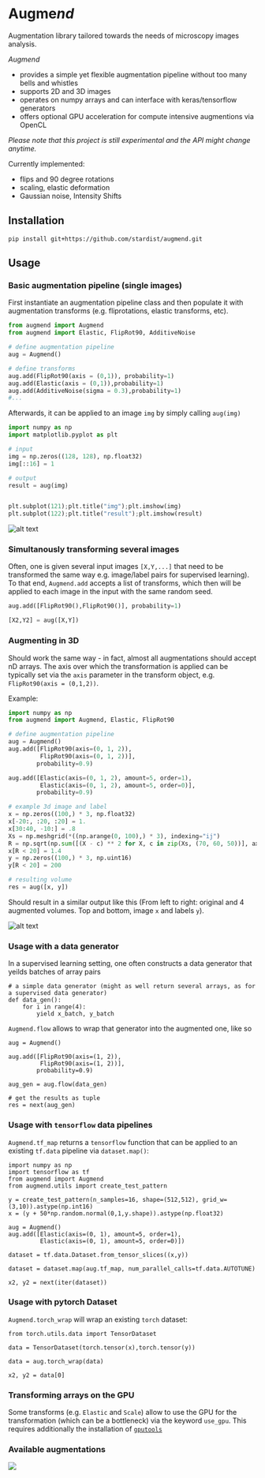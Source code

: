 # Augme*nd*

Augmentation library tailored towards the needs of microscopy images analysis. 

*Augmend*  

* provides a simple yet flexible augmentation pipeline without too many bells and whistles 
* supports 2D and 3D images
* operates on numpy arrays and can interface with keras/tensorflow generators  
* offers optional GPU acceleration for compute intensive augmentions via OpenCL     


*Please note that this project is still experimental and the API might change anytime.*


<!--- ![](imgs/augmerino.png) --->

Currently implemented:

* flips and 90 degree rotations
* scaling, elastic deformation 
* Gaussian noise, Intensity Shifts 

## Installation

`pip install git+https://github.com/stardist/augmend.git`

## Usage

### Basic augmentation pipeline (single images)

First instantiate an augmentation pipeline class and then populate it with augmentation transforms (e.g. fliprotations, elastic transforms, etc). 

```python
from augmend import Augmend           
from augmend import Elastic, FlipRot90, AdditiveNoise

# define augmentation pipeline
aug = Augmend()

# define transforms
aug.add(FlipRot90(axis = (0,1)), probability=1)
aug.add(Elastic(axis = (0,1)),probability=1)
aug.add(AdditiveNoise(sigma = 0.3),probability=1)
#...

```

Afterwards, it can be applied to an image `img` by simply calling `aug(img)`

```python 
import numpy as np 
import matplotlib.pyplot as plt 

# input
img = np.zeros((128, 128), np.float32)
img[::16] = 1 

# output
result = aug(img)


plt.subplot(121);plt.title("img");plt.imshow(img)
plt.subplot(122);plt.title("result");plt.imshow(result)

```
![alt text](imgs/example2d.png)

### Simultanously transforming several images

Often, one is given several input images `[X,Y,...]` that need to be transformed the same way e.g. image/label pairs for supervised learning). 
To that end, `Augmend.add` accepts a list of transforms, which then will be applied to each image in the input with the same random seed.

```python 
aug.add([FlipRot90(),FlipRot90()], probability=1)

[X2,Y2] = aug([X,Y])

```

### Augmenting in 3D

Should work the same way - in fact, almost all augmentations should accept nD arrays. The axis over which the transformation is applied can be typically set via the `axis` parameter in the transform object, e.g. `FlipRot90(axis = (0,1,2))`.

Example:


```python
import numpy as np
from augmend import Augmend, Elastic, FlipRot90

# define augmentation pipeline
aug = Augmend()
aug.add([FlipRot90(axis=(0, 1, 2)),
         FlipRot90(axis=(0, 1, 2))],
        probability=0.9)

aug.add([Elastic(axis=(0, 1, 2), amount=5, order=1),
         Elastic(axis=(0, 1, 2), amount=5, order=0)],
        probability=0.9)

# example 3d image and label
x = np.zeros((100,) * 3, np.float32)
x[-20:, :20, :20] = 1.
x[30:40, -10:] = .8
Xs = np.meshgrid(*((np.arange(0, 100),) * 3), indexing="ij")
R = np.sqrt(np.sum([(X - c) ** 2 for X, c in zip(Xs, (70, 60, 50))], axis=0))
x[R < 20] = 1.4
y = np.zeros((100,) * 3, np.uint16)
y[R < 20] = 200

# resulting volume
res = aug([x, y])
```

Should result in a similar output like this (From left to right: original and 4 augmented volumes. Top and bottom, image `x` and labels `y`).

![alt text](imgs/example3d.png)


### Usage with a data generator 

In a supervised learning setting, one often constructs a data generator  that yeilds batches of array pairs 

```
# a simple data generator (might as well return several arrays, as for a supervised data generator) 
def data_gen():
    for i in range(4):
        yield x_batch, y_batch
```

`Augmend.flow` allows to wrap that generator into the augmented one, like so

```
aug = Augmend()

aug.add([FlipRot90(axis=(1, 2)),
         FlipRot90(axis=(1, 2))],
        probability=0.9)

aug_gen = aug.flow(data_gen)

# get the results as tuple
res = next(aug_gen)
```
### Usage with `tensorflow` data pipelines

`Augmend.tf_map` returns a `tensorflow` function that can be applied to an existing `tf.data` pipeline via `dataset.map()`: 

```
import numpy as np
import tensorflow as tf
from augmend import Augmend
from augmend.utils import create_test_pattern

y = create_test_pattern(n_samples=16, shape=(512,512), grid_w=(3,10)).astype(np.int16)
x = (y + 50*np.random.normal(0,1,y.shape)).astype(np.float32)

aug = Augmend()
aug.add([Elastic(axis=(0, 1), amount=5, order=1),
         Elastic(axis=(0, 1), amount=5, order=0)])
    
dataset = tf.data.Dataset.from_tensor_slices((x,y))

dataset = dataset.map(aug.tf_map, num_parallel_calls=tf.data.AUTOTUNE)

x2, y2 = next(iter(dataset))

```

### Usage with pytorch Dataset

`Augmend.torch_wrap` will wrap an existing `torch` dataset:  

```
from torch.utils.data import TensorDataset

data = TensorDataset(torch.tensor(x),torch.tensor(y))

data = aug.torch_wrap(data)

x2, y2 = data[0]

```

### Transforming arrays on the GPU

Some transforms (e.g. `Elastic` and `Scale`) allow to use the GPU for the transformation (which can be a bottleneck) via the keyword `use_gpu`. This requires additionally the installation of [`gputools`](https://github.com/maweigert/gputools)




### Available augmentations 

![](imgs/examples.png)



